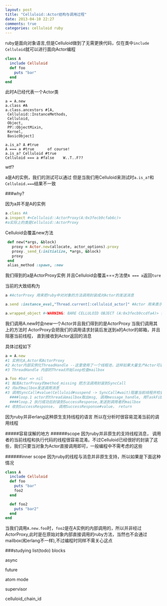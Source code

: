 ```yaml
---
layout: post
title: "Celluloid::Actor结构与调用过程"
date: 2013-04-10 22:27
comments: true
categories: celluloid ruby
---
```


ruby是面向对象语言,但是Celluloid做到了无需更换代码，仅在类中`include Celluloid`就可以进行面向Actor编程
```ruby
class A
  include Celluloid
  def foo
    puts "bar"
  end
end
```
此时A已经代表一个Actor类
```
a = A.new
a.class #A
a.class.ancestors #[A,
 Celluloid::InstanceMethods,
 Celluloid,
 Object,
 PP::ObjectMixin,
 Kernel,
 BasicObject]

a.is_a? A #true 
A === a #true      of course!
a.is_a? Celluloid #true 
Celluloid === a #false    W..T..F??
```
wtf?

a是A的实例，我们的测试可以通过
但是当我们用Celluloid来测试时`a.is_a?`和`Celluloid.===`结果不一致

###why?

因为a并不是A的实例

```ruby
a.class #A
a.inspect #<Celluloid::ActorProxy(A:0x3fecb9cfab6c)>
#a实际上的类是Celluloid::ActorProxy
```
Celluloid会覆盖new方法
```ruby
 def new(*args, &block)
   proxy = Actor.new(allocate, actor_options).proxy
   proxy._send_(:initialize, *args, &block)
   proxy
 end
 alias_method :spawn, :new
```
我们得到的a是ActorProxy实例 并且Celluloid会覆盖===方法使`A === a`返回`ture`

当前的大致结构为
```ruby
a #ActorProxy 用来把ruby中对对象的方法调用封装成对Actor的发送消息

a.send :instance_eval,"Thread.current[:celluloid_actor]" #Actor 用来表示Actor的对象，内部持有线程,  所有对Actor的操作均通过ActorProxy, 所以一般取不到此引用

a.wrapped_object #<WARNING: BARE CELLULOID OBJECT (A:0x3fecb9ccdfa4)> 会提示警告，直接使用原始的ruby对象会破坏Actor的封装,破坏线程安全 所有方法会通过Actor的thread在此原始对象上调用
```

我们调用A.new时会new一个Actor并且我们得到的是ActorProxy
当我们调用其上的方法时 ActorProxy会把我们的调用请求封装后发送到a的Actor的邮箱，并且阻塞当前线程， 直到接收到Actor返回的消息

具体过程如下
```ruby
a = A.new
#1 实例化A,Actor和ActorProxy
#2 Actor内部实例化ThreadHandle --这里使用了一个线程池，这样如果大量生产Actor可以直接取得提前构造的线程
#3 ThreadHandle 内部的Thread开始loop检查mailbox

a.foo #bar => nil
#1 触发ActorProxy的method_missing 把方法调用封装到SyncCall
#2 向a的mailbox发送调用消息
#3 调用SyncCall#value(Celluloid#suspend -> SyncCall#wait)阻塞当前线程并检查当前线程的mailbox
  ####loop.1 actor的thread从mailbox取出msg, 调用message_handle, 用TaskFiber封装后调用(为了实现Celluloid的Atom模式[https://github.com/celluloid/celluloid/wiki/Glossary])
  ####loop.2 执行成功后封装到SuccessResponse,发送到调用者的mailbox
#4 收到SuccessResponse， 调用SuccessResponse#value， return
```

因为ruby并非erlang这种原生支持线程的语言
所以在分析时很容易混淆当前的调用线程

#####容易误解的地方
######scope
因为ruby并非原生的支持线程消息， 调用者的当前线程和执行代码的线程很容易混淆。不过Celluloid已经很好的封装了这些，我们只要当对象为Actor直接调用即可，一般编程中不需考虑的这些

######inner scope
因为ruby的线程与消息并非原生支持，所以如果是下面这种情况
```ruby
class A
  include Celluloid
  def foo
    puts "bar"
    foo2
  end

  def foo2
    puts "bar2"
  end
end
``` 
当我们调用`A.new.foo`时，`foo2`是在A实例的内部调用的，所以并非经过ActorProxy,此时是在原始对象内部直接调用的ruby方法，当然也不会通过mailbox(和erlang不一样),不过编程时同样不需关心这点

###studying list(todo)
blocks

async

future

atom mode

supervisor

celluloid_chain_id
